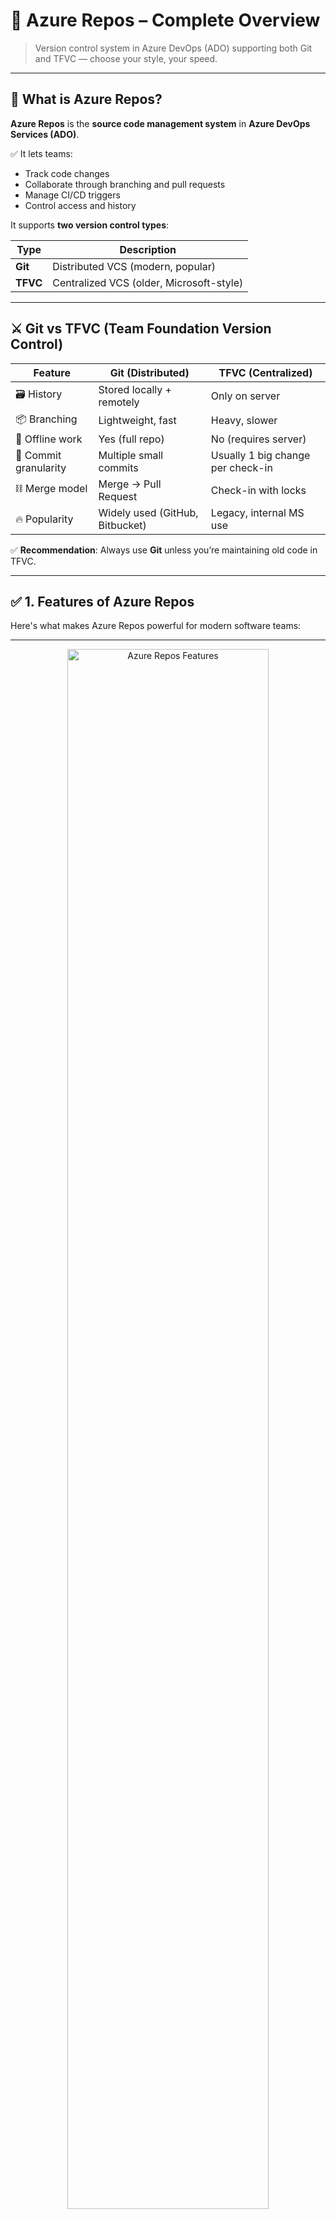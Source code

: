 # 📁 Azure Repos – Complete Overview

> Version control system in Azure DevOps (ADO) supporting both Git and TFVC — choose your style, your speed.

---

## 🧭 What is Azure Repos?

**Azure Repos** is the **source code management system** in **Azure DevOps Services (ADO)**.

✅ It lets teams:

- Track code changes
- Collaborate through branching and pull requests
- Manage CI/CD triggers
- Control access and history

It supports **two version control types**:

| Type     | Description                              |
| -------- | ---------------------------------------- |
| **Git**  | Distributed VCS (modern, popular)        |
| **TFVC** | Centralized VCS (older, Microsoft-style) |

---

## ⚔️ Git vs TFVC (Team Foundation Version Control)

| Feature               | **Git (Distributed)**           | **TFVC (Centralized)**            |
| --------------------- | ------------------------------- | --------------------------------- |
| 🗃️ History            | Stored locally + remotely       | Only on server                    |
| 📦 Branching          | Lightweight, fast               | Heavy, slower                     |
| 🧪 Offline work       | Yes (full repo)                 | No (requires server)              |
| 🧠 Commit granularity | Multiple small commits          | Usually 1 big change per check-in |
| ⛓️ Merge model        | Merge → Pull Request            | Check-in with locks               |
| 🔥 Popularity         | Widely used (GitHub, Bitbucket) | Legacy, internal MS use           |

✅ **Recommendation**: Always use **Git** unless you’re maintaining old code in TFVC.

---

## ✅ 1. Features of Azure Repos

Here's what makes Azure Repos powerful for modern software teams:

---

<div align="center">
  <img src="images/az-repo-features.png" alt="Azure Repos Features" style="width: 80%; border-radius: 10px;">
</div>

---

### ✨ 1.1 Started with Enterprise

- Built natively into Azure DevOps (ADO) for **large orgs and regulated teams**
- Enterprise-grade security, compliance, and audit logging out-of-the-box

### 🌐 1.2 Git and TFVC Source Control

- Supports both:

  - 🧠 **Git**: distributed version control (recommended)
  - 🏢 **TFVC**: Team Foundation Version Control (centralized, legacy)

### 🔗 1.3 Integrated with Azure DevOps Services

- Full integration with:

  - ✅ Boards (work items, linking PRs to tasks)
  - ✅ Pipelines (CI/CD triggers)
  - ✅ Artifacts (dependencies)
  - ✅ Test Plans and Dashboards

### 🤝 1.4 Collaborative Source Control

- Advanced code collaboration:

  - Pull Requests with required reviewers
  - Built-in policies and auto-merge
  - Threaded comments, code suggestions
  - Merge conflict resolution in-browser

### 💾 1.5 Supports Large Files (Git LFS)

- Integrates with **Git LFS** for tracking large binaries (media, datasets, CAD files)

### 📂 1.6 Project-Scoped Repos

- Every **project** in Azure DevOps can have **multiple Git repos**
- Easy to separate services (e.g., `store-ui`, `store-api`) within one project

## 🏗️ 2. Azure Repos Architecture

Azure Repos is part of the Azure DevOps hierarchy:

```ini
Azure DevOps
└── Organization: Aus-E-Mart
    ├── Project: Stores
    │   ├── Repo: store-web-ui
    │   └── Repo: store-web-api
    └── Project: Public
        └── Repo: pub-store-api
```

---

<div align="center">
  <img src="images/az-repo-architecture.png" alt="Azure Repos Architecture" style="width: 80%; border-radius: 10px;">
</div>

---

### 🏢 2.1 Organization

- Top-level container
- Managed under **Microsoft Entra ID (Azure AD)** for identity
- Controls **billing, users, licensing**

Example: `https://dev.azure.com/aus-e-mart`

---

### 📂 2.2 Project

Each **Organization** can contain multiple **Projects**.

- Represents a software system or business unit
- Has:

  - Azure Repos
  - Boards
  - Pipelines
  - Artifacts

Project examples: `Stores`, `Public`

---

### 📁 2.3 Repository (Repo)

Inside a project, you can have one or more **Git repositories**:

- Each repo:

  - Has branches, history, commits, tags
  - Supports pull requests and Git LFS

- You clone/push via HTTPS or SSH:

```ini
HTTPS: https://dev.azure.com/org/project/_git/repo
SSH:   git@ssh.dev.azure.com:v3/org/project/repo
```

🔧 You choose the protocol that fits your auth setup.

---

### ⚙️ 2.4 Git Protocols in Azure Repos

| Protocol  | URL Example                                | Auth Supported  |
| --------- | ------------------------------------------ | --------------- |
| **HTTPS** | `https://dev.azure.com/org/proj/_git/repo` | PAT, OAuth, GCM |
| **SSH**   | `git@ssh.dev.azure.com:v3/org/proj/repo`   | SSH Keys        |

---

## 🔐 3. Access Control in Azure Repos

Azure DevOps uses **RBAC (Role-Based Access Control)** + **Microsoft Entra ID (Azure AD)** identities.

---

<div align="center">
  <img src="images/az-repo-access-control.png" alt="Azure Repo Access Control" style="width: 80%; border-radius: 10px;">
</div>

---

### 👥 3.1 Identity Sources

- **Microsoft Entra ID (Azure AD)**:

  - Users (Rick, Summer)
  - Groups (Developers, Admins)

- **Access Tokens** (for automation)

---

### 🔐 3.2 Authentication Methods

| Method                             | Use Case                             | Login Style            |
| ---------------------------------- | ------------------------------------ | ---------------------- |
| **🔒 OAuth**                       | Devs with Microsoft login (SSO, MFA) | Browser + GCM          |
| **🧾 PAT (Personal Access Token)** | CLI, automation                      | Token used as password |
| **🔑 SSH Key**                     | Secure Git access via SSH            | No password prompts    |
| **🤖 Service Principals**          | App-to-repo automation               | Used in Pipelines      |

---

### 🔑 3.3 Permissions Model

| Scope            | Description                                              |
| ---------------- | -------------------------------------------------------- |
| **Organization** | Admins can control users, billing, policies              |
| **Project**      | Control contributor access, boards, pipelines            |
| **Repo**         | Grant granular Git rights (read, contribute, force-push) |

---

### 🛂 3.4 Repo-Level Permissions

| Permission             | Purpose                        |
| ---------------------- | ------------------------------ |
| **Read**               | View code, branches            |
| **Contribute**         | Push commits                   |
| **Force Push**         | Overwrite history              |
| **Create Branch/Tag**  | Add refs                       |
| **Manage Permissions** | Set others’ access             |
| **Bypass PR policies** | Merge without PRs (dangerous!) |

---

### 🧰 3.5 Assigning Permissions

- Go to: `Project Settings → Repos → Security`
- Assign users or groups to roles like:

  - **Project Administrators**
  - **Contributors**
  - **Readers**
  - Or create custom security roles

---

### 🧠 Visual Recap: Access Flow

📸 From your diagram:

```text
Azure AD Users:
- Rick → SSH Auth
- Summer → PAT Auth
↓
Permissions via Project Security Group
↓
Access Git Repos (store-web-ui, store-web-api)
```

---

## ✅ Summary

| Layer                | Key Points                                             |
| -------------------- | ------------------------------------------------------ |
| **Azure Repos**      | Git-based source control inside Azure DevOps           |
| **Features**         | Git+TFVC, PRs, Git LFS, enterprise-grade integration   |
| **Architecture**     | Org → Project → Repos, scoped and manageable           |
| **Access Control**   | RBAC with Entra ID, PATs, OAuth, SSH, service accounts |
| **Protocol Support** | HTTPS (GCM, PAT), SSH (SSH Keys)                       |
